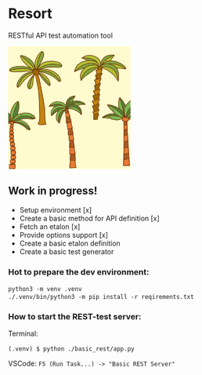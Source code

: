 # Resort
RESTful API test automation tool


![resort logo](https://github.com/againagainst/resort/blob/master/data/icons/resort.png?raw=true)

## Work in progress!

- Setup environment [x]
- Create a basic method for API definition [x]
- Fetch an etalon [x]
- Provide options support [x]
- Create a basic etalon definition
- Create a basic test generator

### Hot to prepare the dev environment:
```
python3 -m venv .venv
./.venv/bin/python3 -m pip install -r reqirements.txt
```

### How to start the REST-test server:
Terminal: 
```
(.venv) $ python ./basic_rest/app.py
```

VSCode: `F5 (Run Task...) -> "Basic REST Server"`


